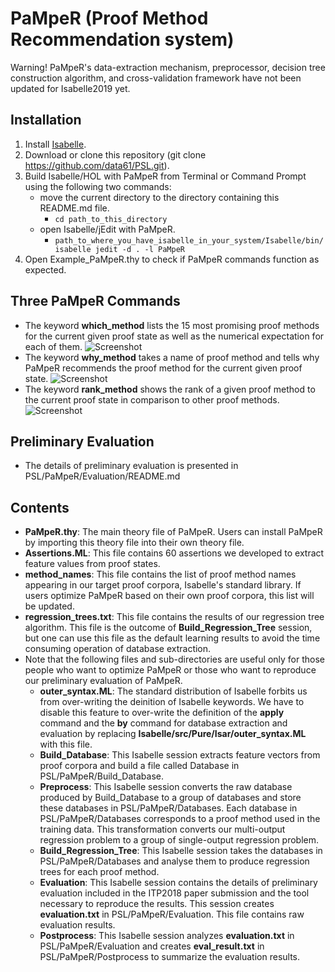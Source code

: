 # PaMpeR (Proof Method Recommendation system)

Warning!
PaMpeR's data-extraction mechanism, preprocessor, decision tree construction algorithm, and
cross-validation framework have not been updated for Isabelle2019 yet.

## Installation
1. Install [Isabelle](https://isabelle.in.tum.de/).
2. Download or clone this repository (git clone https://github.com/data61/PSL.git).
3. Build Isabelle/HOL with PaMpeR from Terminal or Command Prompt using the following two commands:
   - move the current directory to the directory containing this README.md file.
      - `cd path_to_this_directory`
   - open Isabelle/jEdit with PaMpeR.
      - `path_to_where_you_have_isabelle_in_your_system/Isabelle/bin/isabelle jedit -d . -l PaMpeR`
3. Open Example_PaMpeR.thy to check if PaMpeR commands function as expected.
   
## Three PaMpeR Commands
- The keyword **which_method** lists the 15 most promising proof methods for the current given proof state as well as the numerical expectation for each of them.
![Screenshot](./image/which_method.png)
- The keyword **why_method** takes a name of proof method and tells why PaMpeR recommends the proof method for the current given proof state.
![Screenshot](./image/why_method.png)
- The keyword **rank_method** shows the rank of a given proof method to the current proof state in comparison to other proof methods.
![Screenshot](./image/rank_method.png)

## Preliminary Evaluation
- The details of preliminary evaluation is presented in PSL/PaMpeR/Evaluation/README.md

## Contents
- **PaMpeR.thy**: The main theory file of PaMpeR. Users can install PaMpeR by importing this theory file into their own theory file.
- **Assertions.ML**: This file contains 60 assertions we developed to extract feature values from proof states.
- **method_names**: This file contains the list of proof method names appearing in our target proof corpora, Isabelle's standard library. If users optimize PaMpeR based on their own proof corpora, this list will be updated.
- **regression_trees.txt**: This file contains the results of our regression tree algorithm. This file is the outcome of **Build_Regression_Tree** session, but one can use this file as the default learning results to avoid the time consuming operation of database extraction.
- Note that the following files and sub-directories are useful only for those people who want to optimize PaMpeR or those who want to reproduce our preliminary evaluation of PaMpeR.
   - **outer_syntax.ML**: The standard distribution of Isabelle forbits us from over-writing the deinition of Isabelle keywords. We have to disable this feature to over-write the definition of the **apply** command and the **by** command for database extraction and evaluation by replacing **Isabelle/src/Pure/Isar/outer_syntax.ML** with this file. 
   - **Build_Database**: This Isabelle session extracts feature vectors from proof corpora and build a file called Database in PSL/PaMpeR/Build_Database.
   - **Preprocess**: This Isabelle session converts the raw database produced by Build_Database to a group of databases and store these databases in PSL/PaMpeR/Databases. Each database in PSL/PaMpeR/Databases corresponds to a proof method used in the training data. This transformation converts our multi-output regression problem to a group of single-output regression problem.
   - **Build_Regression_Tree**: This Isabelle session takes the databases in PSL/PaMpeR/Databases and analyse them to produce regression trees for each proof method.
   - **Evaluation**: This Isabelle session contains the details of preliminary evaluation included in the ITP2018 paper submission and the tool necessary to reproduce the results. This session creates **evaluation.txt** in PSL/PaMpeR/Evaluation. This file contains raw evaluation results. 
   - **Postprocess**: This Isabelle session analyzes **evaluation.txt** in PSL/PaMpeR/Evaluation and creates **eval_result.txt**
in PSL/PaMpeR/Postprocess to summarize the evaluation results.
